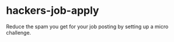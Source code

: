 hackers-job-apply
=================

Reduce the spam you get for your job posting by setting up a micro challenge. 
